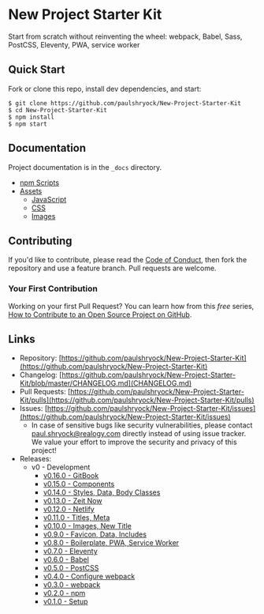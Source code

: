# New Project Starter Kit

Start from scratch without reinventing the wheel: webpack, Babel, Sass, PostCSS, Eleventy, PWA, service worker

## Quick Start

Fork or clone this repo, install dev dependencies, and start:

```shell
$ git clone https://github.com/paulshryock/New-Project-Starter-Kit
$ cd New-Project-Starter-Kit
$ npm install
$ npm start
```

## Documentation

Project documentation is in the `_docs` directory.

- [npm Scripts](_docs/npm-scripts.md)
- [Assets](_docs/assets.md)
	- [JavaScript](_docs/assets.md#javascript)
	- [CSS](_docs/assets.md#css)
	- [Images](_docs/assets.md#images)

## Contributing

If you'd like to contribute, please read the [Code of Conduct](https://github.com/paulshryock/Eustace/blob/master/CODE_OF_CONDUCT.md), then fork the repository and use a feature branch. Pull requests are welcome.

### Your First Contribution

Working on your first Pull Request? You can learn how from this *free* series, [How to Contribute to an Open Source Project on GitHub](https://egghead.io/series/how-to-contribute-to-an-open-source-project-on-github).

## Links

- Repository: [https://github.com/paulshryock/New-Project-Starter-Kit](https://github.com/paulshryock/New-Project-Starter-Kit)
- Changelog: [https://github.com/paulshryock/New-Project-Starter-Kit/blob/master/CHANGELOG.md](CHANGELOG.md)
- Pull Requests: [https://github.com/paulshryock/New-Project-Starter-Kit/pulls](https://github.com/paulshryock/New-Project-Starter-Kit/pulls)
- Issues: [https://github.com/paulshryock/New-Project-Starter-Kit/issues](https://github.com/paulshryock/New-Project-Starter-Kit/issues)
  - In case of sensitive bugs like security vulnerabilities, please contact [paul.shryock@realogy.com](mailto:paul.shryock@realogy.com) directly instead of using issue tracker. We value your effort to improve the security and privacy of this project!
- Releases:
	- v0 - Development
		- [v0.16.0 - GitBook](https://github.com/paulshryock/New-Project-Starter-Kit/releases/tag/v0.16.0)
		- [v0.15.0 - Components](https://github.com/paulshryock/New-Project-Starter-Kit/releases/tag/v0.15.0)
		- [v0.14.0 - Styles, Data, Body Classes](https://github.com/paulshryock/New-Project-Starter-Kit/releases/tag/v0.14.0)
		- [v0.13.0 - Zeit Now](https://github.com/paulshryock/New-Project-Starter-Kit/releases/tag/v0.13.0)
		- [v0.12.0 - Netlify](https://github.com/paulshryock/New-Project-Starter-Kit/releases/tag/v0.12.0)
		- [v0.11.0 - Titles, Meta](https://github.com/paulshryock/New-Project-Starter-Kit/releases/tag/v0.11.0)
		- [v0.10.0 - Images, New Title](https://github.com/paulshryock/New-Project-Starter-Kit/releases/tag/v0.10.0)
		- [v0.9.0 - Favicon, Data, Includes](https://github.com/paulshryock/New-Project-Starter-Kit/releases/tag/v0.9.0)
		- [v0.8.0 - Boilerplate, PWA, Service Worker](https://github.com/paulshryock/New-Project-Starter-Kit/releases/tag/v0.8.0)
		- [v0.7.0 - Eleventy](https://github.com/paulshryock/New-Project-Starter-Kit/releases/tag/v0.7.0)
		- [v0.6.0 - Babel](https://github.com/paulshryock/New-Project-Starter-Kit/releases/tag/v0.6.0)
		- [v0.5.0 - PostCSS](https://github.com/paulshryock/New-Project-Starter-Kit/releases/tag/v0.5.0)
		- [v0.4.0 - Configure webpack](https://github.com/paulshryock/New-Project-Starter-Kit/releases/tag/v0.4.0)
		- [v0.3.0 - webpack](https://github.com/paulshryock/New-Project-Starter-Kit/releases/tag/v0.3.0)
		- [v0.2.0 - npm](https://github.com/paulshryock/New-Project-Starter-Kit/releases/tag/v0.2.0)
		- [v0.1.0 - Setup](https://github.com/paulshryock/New-Project-Starter-Kit/releases/tag/v0.1.0)